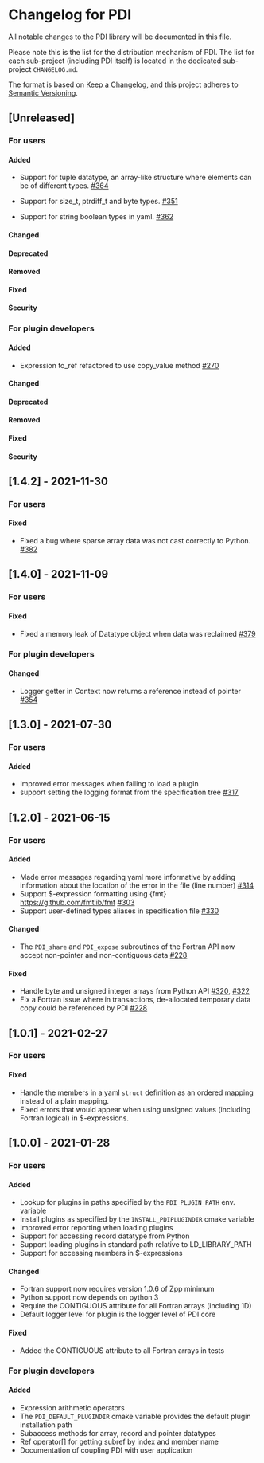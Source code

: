 # Changelog for PDI
All notable changes to the PDI library will be documented in this file.

Please note this is the list for the distribution mechanism of PDI. The list for
each sub-project (including PDI itself) is located in the dedicated sub-project
`CHANGELOG.md`.

The format is based on [Keep a Changelog](https://keepachangelog.com/en/1.0.0/),
and this project adheres to [Semantic Versioning](https://semver.org/spec/v2.0.0.html).



## [Unreleased]


### For users

#### Added
* Support for tuple datatype, an array-like structure where elements can be of
  different types.
  [#364](https://gitlab.maisondelasimulation.fr/pdidev/pdi/-/issues/364)

* Support for size_t, ptrdiff_t and byte types.
  [#351](https://gitlab.maisondelasimulation.fr/pdidev/pdi/-/issues/351)

* Support for string boolean types in yaml.
  [#362](https://gitlab.maisondelasimulation.fr/pdidev/pdi/-/issues/362)

#### Changed

#### Deprecated

#### Removed

#### Fixed

#### Security


### For plugin developers

#### Added
* Expression to_ref refactored to use copy_value method
  [#270](https://gitlab.maisondelasimulation.fr/pdidev/pdi/-/issues/270)

#### Changed

#### Deprecated

#### Removed

#### Fixed

#### Security


## [1.4.2] - 2021-11-30

### For users

#### Fixed
* Fixed a bug where sparse array data was not cast correctly to Python.
  [#382](https://gitlab.maisondelasimulation.fr/pdidev/pdi/-/issues/382)




## [1.4.0] - 2021-11-09


### For users

#### Fixed
* Fixed a memory leak of Datatype object when data was reclaimed
  [#379](https://gitlab.maisondelasimulation.fr/pdidev/pdi/-/issues/379)


### For plugin developers

#### Changed
* Logger getter in Context now returns a reference instead of pointer
  [#354](https://gitlab.maisondelasimulation.fr/pdidev/pdi/-/issues/354)




## [1.3.0] - 2021-07-30


### For users

#### Added
* Improved error messages when failing to load a plugin
* support setting the logging format from the specification tree
  [#317](https://gitlab.maisondelasimulation.fr/pdidev/pdi/-/issues/317)




## [1.2.0] - 2021-06-15


### For users

#### Added
* Made error messages regarding yaml more informative by adding information
  about the location of the error in the file (line number)
  [#314](https://gitlab.maisondelasimulation.fr/pdidev/pdi/-/issues/314)
* Support $-expression formatting using {fmt} https://github.com/fmtlib/fmt
  [#303](https://gitlab.maisondelasimulation.fr/pdidev/pdi/-/issues/303)
* Support user-defined types aliases in specification file
  [#330](https://gitlab.maisondelasimulation.fr/pdidev/pdi/-/issues/330)

#### Changed
* The `PDI_share` and `PDI_expose` subroutines of the Fortran API now accept
  non-pointer and non-contiguous data
  [#228](https://gitlab.maisondelasimulation.fr/pdidev/pdi/-/issues/228)

#### Fixed
* Handle byte and unsigned integer arrays from Python API
  [#320](https://gitlab.maisondelasimulation.fr/pdidev/pdi/-/issues/320),
  [#322](https://gitlab.maisondelasimulation.fr/pdidev/pdi/-/issues/322)
* Fix a Fortran issue where in transactions, de-allocated temporary data copy
  could be referenced by PDI
  [#228](https://gitlab.maisondelasimulation.fr/pdidev/pdi/-/issues/228)




## [1.0.1] - 2021-02-27

### For users

#### Fixed
* Handle the members in a yaml `struct` definition as an ordered mapping instead
  of a plain mapping.
* Fixed errors that would appear when using unsigned values (including Fortran
  logical) in $-expressions.




## [1.0.0] - 2021-01-28

### For users

#### Added
* Lookup for plugins in paths specified by the `PDI_PLUGIN_PATH` env. variable
* Install plugins as specified by the `INSTALL_PDIPLUGINDIR` cmake variable
* Improved error reporting when loading plugins
* Support for accessing record datatype from Python
* Support loading plugins in standard path relative to LD_LIBRARY_PATH
* Support for accessing members in $-expressions

#### Changed
* Fortran support now requires version 1.0.6 of Zpp minimum
* Python support now depends on python 3
* Require the CONTIGUOUS attribute for all Fortran arrays (including 1D)
* Default logger level for plugin is the logger level of PDI core

#### Fixed
* Added the CONTIGUOUS attribute to all Fortran arrays in tests


### For plugin developers

#### Added
* Expression arithmetic operators
* The `PDI_DEFAULT_PLUGINDIR` cmake variable provides the default plugin installation path
* Subaccess methods for array, record and pointer datatypes
* Ref operator[] for getting subref by index and member name
* Documentation of coupling PDI with user application
